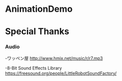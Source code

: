 # AnimationDemo
 

# Special Thanks

### Audio

-ワッペン屋 http://www.hmix.net/music/r/r7.mp3

-8-Bit Sound Effects Library https://freesound.org/people/LittleRobotSoundFactory/
